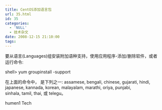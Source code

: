 ```yaml
---
title: CentOS添加语言包
url: 35.html
id: 35
categories:
  - 'NULL'
  - 技术杂文
date: 2008-12-15 21:10:00
tags:
---
```


要从语言(Languages)组安装附加语种支持，使用应用程序-添加/删除软件，或者运行命令:

shell> yum groupinstall -support

在上面的命令中， 是下列之一: assamese, bengali, chinese, gujarati, hindi,  
japanese, kannada, korean, malayalam, marathi, oriya, punjabi,  
sinhala, tamil, thai, 或 telegu。

humen1 Tech